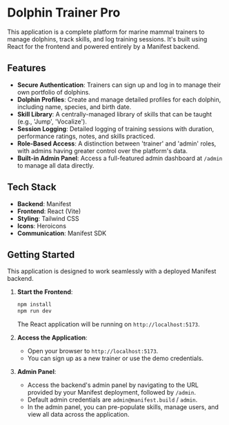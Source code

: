 # Dolphin Trainer Pro

This application is a complete platform for marine mammal trainers to manage dolphins, track skills, and log training sessions. It's built using React for the frontend and powered entirely by a Manifest backend.

## Features

- **Secure Authentication**: Trainers can sign up and log in to manage their own portfolio of dolphins.
- **Dolphin Profiles**: Create and manage detailed profiles for each dolphin, including name, species, and birth date.
- **Skill Library**: A centrally-managed library of skills that can be taught (e.g., 'Jump', 'Vocalize').
- **Session Logging**: Detailed logging of training sessions with duration, performance ratings, notes, and skills practiced.
- **Role-Based Access**: A distinction between 'trainer' and 'admin' roles, with admins having greater control over the platform's data.
- **Built-in Admin Panel**: Access a full-featured admin dashboard at `/admin` to manage all data directly.

## Tech Stack

- **Backend**: Manifest
- **Frontend**: React (Vite)
- **Styling**: Tailwind CSS
- **Icons**: Heroicons
- **Communication**: Manifest SDK

## Getting Started

This application is designed to work seamlessly with a deployed Manifest backend.

1.  **Start the Frontend**:
    ```bash
    npm install
    npm run dev
    ```
    The React application will be running on `http://localhost:5173`.

2.  **Access the Application**:
    - Open your browser to `http://localhost:5173`.
    - You can sign up as a new trainer or use the demo credentials.

3.  **Admin Panel**:
    - Access the backend's admin panel by navigating to the URL provided by your Manifest deployment, followed by `/admin`.
    - Default admin credentials are `admin@manifest.build` / `admin`.
    - In the admin panel, you can pre-populate skills, manage users, and view all data across the application.